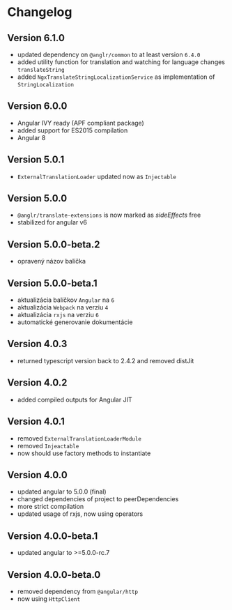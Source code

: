 # Changelog

## Version 6.1.0

- updated dependency on `@anglr/common` to at least version `6.4.0`
- added utility function for translation and watching for language changes `translateString`
- added `NgxTranslateStringLocalizationService` as implementation of `StringLocalization`

## Version 6.0.0

- Angular IVY ready (APF compliant package)
- added support for ES2015 compilation
- Angular 8

## Version 5.0.1
 - `ExternalTranslationLoader` updated now as `Injectable`

## Version 5.0.0
 - `@anglr/translate-extensions` is now marked as *sideEffects* free
 - stabilized for angular v6

## Version 5.0.0-beta.2
- opravený názov balíčka

## Version 5.0.0-beta.1
 - aktualizácia balíčkov `Angular` na `6`
 - aktualizácia `Webpack` na verziu `4`
 - aktualizácia `rxjs` na verziu `6`
 - automatické generovanie dokumentácie

## Version 4.0.3
 - returned typescript version back to 2.4.2 and removed distJit

## Version 4.0.2
 - added compiled outputs for Angular JIT

## Version 4.0.1
 - removed `ExternalTranslationLoaderModule`
 - removed `Injeactable`
 - now should use factory methods to instantiate

## Version 4.0.0
 - updated angular to 5.0.0 (final)
 - changed dependencies of project to peerDependencies
 - more strict compilation
 - updated usage of rxjs, now using operators

## Version 4.0.0-beta.1
 - updated angular to >=5.0.0-rc.7

## Version 4.0.0-beta.0
 - removed dependency from `@angular/http`
 - now using `HttpClient`